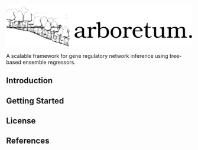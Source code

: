 ![](img/arboretum.png)

A scalable framework for gene regulatory network inference using tree-based ensemble regressors.

## Introduction

## Getting Started

## License

## References
